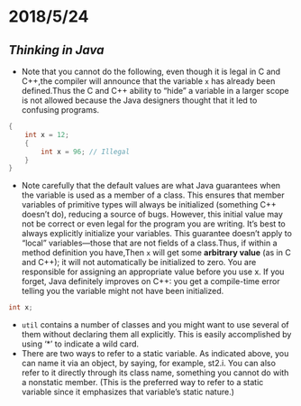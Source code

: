 # 2018/5/24

## _Thinking in Java_

* Note that you cannot do the following, even though it is legal in C and C++,the compiler will announce that the variable `x` has already been defined.Thus the C and C++ ability to “hide” a variable in a larger scope is not allowed because the Java designers thought that it led to confusing programs.

```Java
{
    int x = 12;
    {
        int x = 96; // Illegal
    }
}
```

* Note carefully that the default values are what Java guarantees when the
  variable is used as a member of a class. This ensures that member
  variables of primitive types will always be initialized (something C++
  doesn’t do), reducing a source of bugs. However, this initial value may not
  be correct or even legal for the program you are writing. It’s best to always
  explicitly initialize your variables.
  This guarantee doesn’t apply to “local” variables—those that are not fields of a class.Thus, if within a method definition you have,Then `x` will get some **arbitrary value** (as in C and C++); it will not
  automatically be initialized to zero. You are responsible for assigning an
  appropriate value before you use x. If you forget, Java definitely improves
  on C++: you get a compile-time error telling you the variable might not
  have been initialized.

```Java
int x;
```

* `util` contains a number of classes and you might want to use several of them without declaring them all explicitly. This is easily accomplished by using ‘\*’ to indicate a wild card.
* There are two ways to refer to a static variable. As indicated above, you can name it via an object, by saying, for example, st2.i. You can also refer to it directly through its class name, something you cannot do with a nonstatic member. (This is the preferred way to refer to a static variable since it emphasizes that variable’s static nature.)
